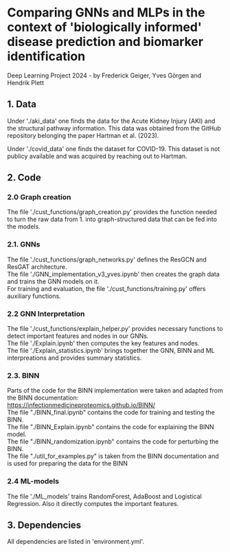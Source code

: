 # Comparing GNNs and MLPs in the context of 'biologically informed' disease prediction and biomarker identification 
Deep Learning Project 2024 - by Frederick Geiger, Yves Görgen and Hendrik Plett


## 1. Data 

Under './aki_data' one finds the data for the Acute Kidney Injury (AKI) and the structural pathway information. This data was obtained from the GitHub repository belonging the paper Hartman et al. (2023). <br>

Under './covid_data' one finds the dataset for COVID-19. This dataset is not publicy available and was acquired by reaching out to Hartman. 

## 2. Code 

### 2.0 Graph creation

The file './cust_functions/graph_creation.py' provides the function needed to turn the raw data from 1. into graph-structured data that can be fed into the models.

### 2.1. GNNs

The file './cust_functions/graph_networks.py' defines the ResGCN and ResGAT architecture. <br> 
The file './GNN_implementation_v3_yves.ipynb' then creates the graph data and trains the GNN models on it. <br> 
For training and evaluation, the file './cust_functions/training.py' offers auxiliary functions.

### 2.2 GNN Interpretation 

The file './cust_functions/explain_helper.py' provides necessary functions to detect important features and nodes in our GNNs. <br>
The file './Explain.ipynb' then computes the key features and nodes. <br>
The file './Explain_statistics.ipynb' brings together the GNN, BINN and ML interpreations and provides summary statistics. 

### 2.3. BINN
Parts of the code for the BINN implementation were taken and adapted from the BINN documentation: <br>
https://infectionmedicineproteomics.github.io/BINN/ <br>
The file "./BINN_final.ipynb" contains the code for training and testing the BINN. <br>
The file "./BINN_Explain.ipynb" contains the code for explaining the BINN model. <br>
The file "./BINN_randomization.ipynb" contains the code for perturbing the BINN. <br>
The file "./util_for_examples.py" is taken from the BINN documentation and is used for preparing the data for the BINN

### 2.4 ML-models

The file './ML_models' trains RandomForest, AdaBoost and Logistical Regression. Also it directly computes the important features. 

## 3. Dependencies 

All dependencies are listed in 'environment.yml'.
